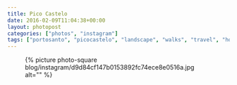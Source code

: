```yaml
---
title: Pico Castelo
date: 2016-02-09T11:04:38+00:00
layout: photopost
categories: ["photos", "instagram"]
tags: ["portosanto", "picocastelo", "landscape", "walks", "travel", "holibobs"]
---
```


<figure class="photo photo--square">
  {% picture photo-square blog/instagram/d9d84cf147b0153892fc74ece8e0516a.jpg alt="" %}
</figure>


